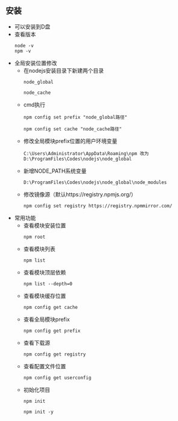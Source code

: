 ## 安装
- 可以安装到D盘
- 查看版本
  ```
  node -v
  npm -v
  ```
- 全局安装位置修改
  - 在nodejs安装目录下新建两个目录
    ```
    node_global
    ```
    ```
    node_cache
    ```
  - cmd执行
    ```
    npm config set prefix "node_global路径"
    ```
    ```
    npm config set cache "node_cache路径"
    ```
  - 修改全局模块prefix位置的用户环境变量
    ```
    C:\Users\Administrator\AppData\Roaming\npm 改为 D:\ProgramFiles\Codes\nodejs\node_global
    ```
  - 新增NODE_PATH系统变量
    ```
    D:\ProgramFiles\Codes\nodejs\node_global\node_modules
    ```
  - 修改镜像源（默认https://registry.npmjs.org/）
    ```
    npm config set registry https://registry.npmmirror.com/
    ```
- 常用功能
  - 查看模块安装位置
    ```
    npm root
    ```
  - 查看模块列表
    ```
    npm list
    ```
  - 查看模块顶层依赖
    ```
    npm list --depth=0
    ```
  - 查看模块缓存位置
    ```
    npm config get cache
    ```
  - 查看全局模块prefix
    ```
    npm config get prefix
    ```
  - 查看下载源
    ```
    npm config get registry
    ```
  - 查看配置文件位置
    ```
    npm config get userconfig
    ```
  - 初始化项目
    ```
    npm init
    ```
    ```
    npm init -y
    ```
    

